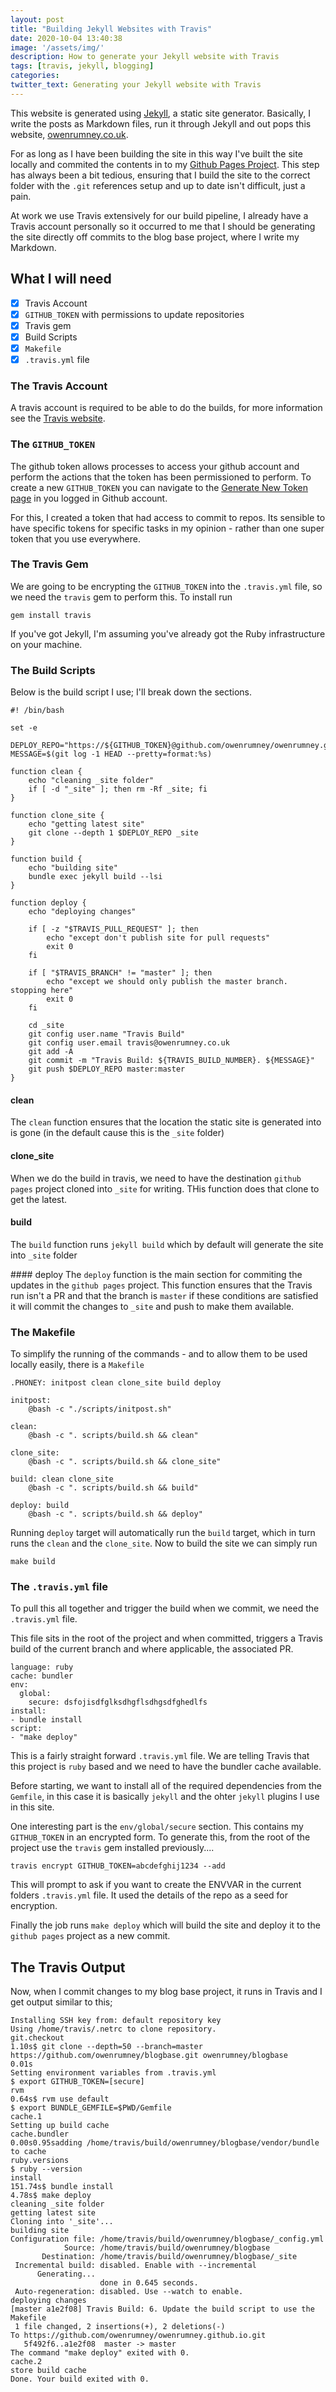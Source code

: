 ```yaml
---
layout: post
title: "Building Jekyll Websites with Travis"
date: 2020-10-04 13:40:38
image: '/assets/img/'
description: How to generate your Jekyll website with Travis
tags: [travis, jekyll, blogging]
categories:
twitter_text: Generating your Jekyll website with Travis
---
```


This website is generated using [Jekyll](https://jekyllrb.com/), a static site generator. Basically, I write the posts as Markdown files, run it through Jekyll and out pops this website, [owenrumney.co.uk]('https://www.owenrumney.co.uk').

For as long as I have been building the site in this way I've built the site locally and commited the contents in to my [Github Pages Project](https://github.com/owenrumney/owenrumney.github.io). This step has always been a bit tedious, ensuring that I build the site to the correct folder with the `.git` references setup and up to date isn't difficult, just a pain.

At work we use Travis extensively for our build pipeline, I already have a Travis account personally so it occurred to me that I should be generating the site directly off commits to the blog base project, where I write my Markdown.

## What I will need
- [x] Travis Account
- [x] `GITHUB_TOKEN` with permissions to update repositories
- [x] Travis gem
- [x] Build Scripts
- [x] `Makefile`
- [x] `.travis.yml` file

### The Travis Account

A travis account is required to be able to do the builds, for more information see the [Travis website](https://www.travis.com).

### The `GITHUB_TOKEN`

The github token allows processes to access your github account and perform the actions that the token has been permissioned to perform. To create a new `GITHUB_TOKEN` you can navigate to the [Generate New Token page](https://github.com/settings/tokens/new) in you logged in Github account.

For this, I created a token that had access to commit to repos. Its sensible to have specific tokens for specific tasks in my opinion - rather than one super token that you use everywhere.

### The Travis Gem

We are going to be encrypting the `GITHUB_TOKEN` into the `.travis.yml` file, so we need the `travis` gem to perform this. To install run
```
gem install travis
```

If you've got Jekyll, I'm assuming you've already got the Ruby infrastructure on your machine.

### The Build Scripts

Below is the build script I use; I'll break down the sections.

```
#! /bin/bash

set -e

DEPLOY_REPO="https://${GITHUB_TOKEN}@github.com/owenrumney/owenrumney.github.io.git"
MESSAGE=$(git log -1 HEAD --pretty=format:%s)

function clean { 
	echo "cleaning _site folder"
	if [ -d "_site" ]; then rm -Rf _site; fi 
}

function clone_site { 
	echo "getting latest site"
	git clone --depth 1 $DEPLOY_REPO _site 
}

function build { 
	echo "building site"
	bundle exec jekyll build --lsi
}

function deploy {
	echo "deploying changes"

	if [ -z "$TRAVIS_PULL_REQUEST" ]; then
	    echo "except don't publish site for pull requests"
	    exit 0
	fi  

	if [ "$TRAVIS_BRANCH" != "master" ]; then
	    echo "except we should only publish the master branch. stopping here"
	    exit 0
	fi

	cd _site
	git config user.name "Travis Build"
    git config user.email travis@owenrumney.co.uk
	git add -A
	git commit -m "Travis Build: ${TRAVIS_BUILD_NUMBER}. ${MESSAGE}"
	git push $DEPLOY_REPO master:master
}
```

#### clean
The `clean` function ensures that the location the static site is generated into is gone (in the default cause this is the `_site` folder)

#### clone_site
When we do the build in travis, we need to have the destination `github pages` project cloned into `_site` for writing. THis function does that clone to get the latest.

#### build
The `build` function runs `jekyll build` which by default will generate the site into `_site` folder

#### deploy
The `deploy` function is the main section for commiting the updates in the `github pages` project. This function ensures that the Travis run isn't a PR and that the branch is `master` if these conditions are satisfied it will commit the changes to `_site` and push to make them available.

### The Makefile
To simplify the running of the commands - and to allow them to be used locally easily, there is a `Makefile`

```
.PHONEY: initpost clean clone_site build deploy

initpost:
	@bash -c "./scripts/initpost.sh"

clean:
	@bash -c ". scripts/build.sh && clean"

clone_site:
	@bash -c ". scripts/build.sh && clone_site"

build: clean clone_site
	@bash -c ". scripts/build.sh && build"

deploy: build
	@bash -c ". scripts/build.sh && deploy"

```

Running `deploy` target will automatically run the `build` target, which in turn runs the `clean` and the `clone_site`. Now to build the site we can simply run
```
make build
```

### The `.travis.yml` file
To pull this all together and trigger the build when we commit, we need the `.travis.yml` file. 

This file sits in the root of the project and when committed, triggers a Travis build of the current branch and where applicable, the associated PR.

```
language: ruby
cache: bundler
env:
  global:
    secure: dsfojisdfglksdhgflsdhgsdfghedlfs
install:
- bundle install
script:
- "make deploy"

```

This is a fairly straight forward `.travis.yml` file. We are telling Travis that this project is `ruby` based and we need to have the bundler cache available. 

Before starting, we want to install all of the required dependencies from the `Gemfile`, in this case it is basically `jekyll` and the ohter `jekyll` plugins I use in this site.

One interesting part is the `env/global/secure` section. This contains my `GITHUB_TOKEN` in an encrypted form. To generate this, from the root of the project use the `travis` gem installed previously....

```
travis encrypt GITHUB_TOKEN=abcdefghij1234 --add
```

This will prompt to ask if you want to create the ENVVAR in the current folders `.travis.yml` file. It used the details of the repo as a seed for encryption.


Finally the job runs `make deploy` which will build the site and deploy it to the `github pages` project as a new commit.

## The Travis Output

Now, when I commit changes to my blog base project, it runs in Travis and I get output similar to this;

```
Installing SSH key from: default repository key
Using /home/travis/.netrc to clone repository.
git.checkout
1.10s$ git clone --depth=50 --branch=master https://github.com/owenrumney/blogbase.git owenrumney/blogbase
0.01s
Setting environment variables from .travis.yml
$ export GITHUB_TOKEN=[secure]
rvm
0.64s$ rvm use default
$ export BUNDLE_GEMFILE=$PWD/Gemfile
cache.1
Setting up build cache
cache.bundler
0.00s0.95sadding /home/travis/build/owenrumney/blogbase/vendor/bundle to cache
ruby.versions
$ ruby --version
install
151.74s$ bundle install
4.78s$ make deploy
cleaning _site folder
getting latest site
Cloning into '_site'...
building site
Configuration file: /home/travis/build/owenrumney/blogbase/_config.yml
            Source: /home/travis/build/owenrumney/blogbase
       Destination: /home/travis/build/owenrumney/blogbase/_site
 Incremental build: disabled. Enable with --incremental
      Generating... 
                    done in 0.645 seconds.
 Auto-regeneration: disabled. Use --watch to enable.
deploying changes
[master a1e2f08] Travis Build: 6. Update the build script to use the Makefile
 1 file changed, 2 insertions(+), 2 deletions(-)
To https://github.com/owenrumney/owenrumney.github.io.git
   5f492f6..a1e2f08  master -> master
The command "make deploy" exited with 0.
cache.2
store build cache
Done. Your build exited with 0.
```